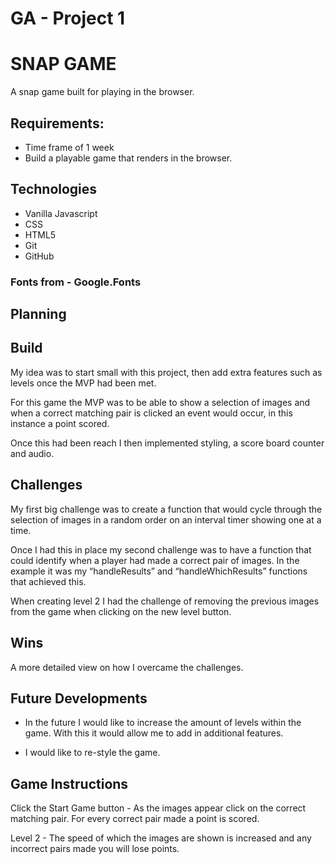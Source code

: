 # GA - Project 1


# SNAP GAME

A snap game built for playing in the browser.

## Requirements:

* Time frame of 1 week
* Build a playable game that renders in the browser.




## Technologies 
* Vanilla Javascript
* CSS
* HTML5
* Git
* GitHub

### Fonts from - Google.Fonts



## Planning



## Build
My idea was to start small with this project, then add extra features such as levels once the MVP had been met. 

For this game the MVP was to be able to show a selection of images and when a correct matching pair is clicked an event would occur, in this instance a point scored.

Once this had been reach I then implemented styling, a score board counter and audio.



## Challenges
My first big challenge was to create a function that would cycle through the selection of images in a random order on an interval timer showing one at a time.

Once I had this in place my second challenge was to have a function that could identify when a player had made a correct pair of images. In the example it was my “handleResults” and “handleWhichResults” functions that achieved this.

When creating level 2 I had the challenge of removing the previous images from the game when clicking on the new level button.

## Wins
A more detailed view on how I overcame the challenges.



## Future Developments
* In the future I would like to increase the amount of levels within the game. With this it would allow me to add in additional features.

* I would like to re-style the game.

## Game Instructions

Click the Start Game button - As the images appear click on the correct matching pair. For every correct pair made a point is scored.

Level 2 - The speed of which the images are shown is increased and any incorrect pairs made you will lose points.
